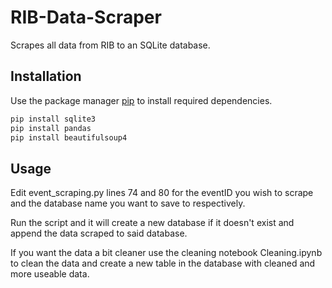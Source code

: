 # RIB-Data-Scraper
Scrapes all data from RIB to an SQLite database.

## Installation

Use the package manager [pip](https://pip.pypa.io/en/stable/) to install required dependencies.

```bash
pip install sqlite3
pip install pandas
pip install beautifulsoup4

```


## Usage

Edit event_scraping.py lines 74 and 80 for the eventID you wish to scrape and the database name you want to save to respectively.

Run the script and it will create a new database if it doesn't exist and append the data scraped to said database.

If you want the data a bit cleaner use the cleaning notebook Cleaning.ipynb to clean the data and create a new table in the database with cleaned and more useable data.

